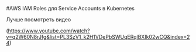 #AWS IAM Roles для Service Accounts в Kubernetes

Лучше посмотреть видео 

(https://www.youtube.com/watch?v=q2W60N8rJfg&list=PL3SzV1_k2H1VDePbSWUqERqlBXIk02wCQ&index=24)
